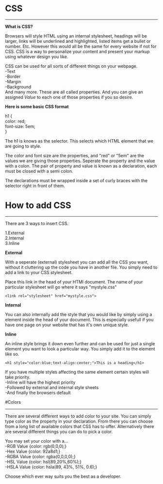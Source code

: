 # CSS  

---

**What is CSS?**  

Browsers will style HTML using an internal stylesheet, headings will be larger, links will be underlined and highlighted, listed items get a bullet or number. Etc. However this would all be the same for every website if not for CSS. CSS is a way to personalize your content and present your markup using whatever design you like.  

CSS can be used for all sorts of different things on your webpage.  
-Text  
-Border  
-Margin  
-Background  
And many more.
These are all called properties. And you can give an assigned *Value* to each one of those properties if you so desire.  

**Here is some basic CSS format**  

h1 {  
    color: red;  
    font-size: 5em;  
}  

The h1 is knows as the selector. This selects which HTML element that we are going to style.  

The color and font size are the properties, and "red" or "5em" are the values we are giving those properties. Seperate the property and the value with a colon. The pair of property and value is known as a declaration, each must be closed with a semi colon.   

The declarations must be wrapped inside a set of curly braces with the selector right in front of them. 

# How to add CSS  

---

There are 3 ways to insert CSS.  

1.External  
2.Internal  
3.Inline  

**External**  

With a seperate (external) stylesheet you can add all the CSS you want, without it cluttering up the code you have in another file. You simply need to add a link to your CSS stylesheet.  

Place this link in the head of your HTMl document. The name of your particular stylesheet will go where it says "mystyle.css"

`<link rel="stylesheet" href="mystyle.css">`


**Internal**  

You can also internally add the style that you would like by simply using a <style></style> element inside the head of your document. This is especially usefull if you have one page on your website that has it's own unique style.  

**Inline**  

An inline style brings it down even further and can be used for just a single element you want to look a particular way. You simply add it to the element like so.  

`<h1 style="color:blue;text-align:center;">This is a heading</h1>`  

If you have multiple styles affecting the same element certain styles will take priority.  
-Inline will have the highest priority  
-Followed by external and internal style sheets  
-And finally the browsers default  

#Colors  

---

There are several different ways to add color to your site. You can simply type color as the property in your declaration. From there you can choose from a long list of available colors that CSS has to offer. Alternatively there are several different things you can do to pick a color.  
 
 You may set your color with a...  
 -RGB Value  {color: rgb(0,0,0);}  
 -Hex Value {color: 92a8d1;}  
 -RGBA Value {color: rgba(0,0,0,0);}  
 -HSL Value {color: hsl(89,20%,60%);}  
 -HSLA Value {color: hsla(89, 43%, 51%, 0.6);}  
 
 Choose which ever way suits you the best as a developer.
